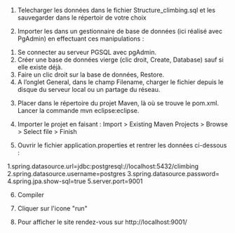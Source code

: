 1) Telecharger les données dans le fichier Structure_climbing.sql et les sauvegarder dans le répertoir de votre choix

2) Importer les dans un gestionnaire de base de données (ici réalisé avec PgAdmin) en effectuant ces manipulations :
1. Se connecter au serveur PGSQL avec pgAdmin.
2. Créer une base de données vierge (clic droit, Create, Database) sauf si elle existe déjà.
3. Faire un clic droit sur la base de données, Restore.
4. A l’onglet General, dans le champ Filename, charger le fichier depuis le disque du serveur local ou un partage du réseau.

3) Placer dans le répertoire du projet Maven, là où se trouve le pom.xml. Lancer la commande mvn eclipse:eclipse.

4) Importer le projet en faisant : Import > Existing Maven Projects > Browse > Select file > Finish 

5) Ouvrir le fichier application.properties et rentrer les données ci-dessous :

1.spring.datasource.url=jdbc:postgresql://localhost:5432/climbing
2.spring.datasource.username=postgres
3.spring.datasource.password= <mot de passe>
4.spring.jpa.show-sql=true
5.server.port=9001

6) Compiler

6) Cliquer sur l'icone "run"

7) Pour afficher le site rendez-vous sur http://localhost:9001/


